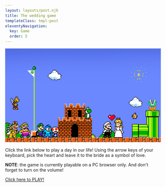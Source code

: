 ```yaml
---
layout: layouts/post.njk
title: The wedding game
templateClass: tmpl-post
eleventyNavigation:
  key: Game
  order: 5
---
```


<img id="gamePic" class="illustration" src="../../images/wedding-8bit.png" alt="Refresh the page!">

Click the link below to play a day in our life!
Using the arrow keys of your keyboard,
pick the heart and leave it to the bride as a symbol of love.

**NOTE**: the game is currently playable on a PC browser only.
And don't forget to turn on the volume!

<a href="{{ '/pages/game/platformer/' | url }}">Click here to PLAY!</a>